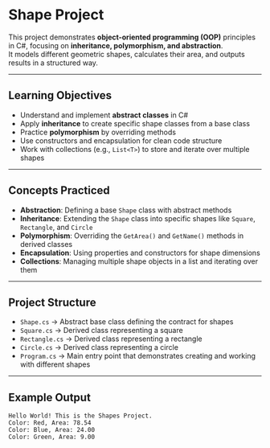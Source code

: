 # Shape Project

This project demonstrates **object-oriented programming (OOP)** principles in C#, focusing on **inheritance, polymorphism, and abstraction**.  
It models different geometric shapes, calculates their area, and outputs results in a structured way.

---

## Learning Objectives
- Understand and implement **abstract classes** in C#
- Apply **inheritance** to create specific shape classes from a base class
- Practice **polymorphism** by overriding methods
- Use constructors and encapsulation for clean code structure
- Work with collections (e.g., `List<T>`) to store and iterate over multiple shapes

---

## Concepts Practiced
- **Abstraction**: Defining a base `Shape` class with abstract methods
- **Inheritance**: Extending the `Shape` class into specific shapes like `Square`, `Rectangle`, and `Circle`
- **Polymorphism**: Overriding the `GetArea()` and `GetName()` methods in derived classes
- **Encapsulation**: Using properties and constructors for shape dimensions
- **Collections**: Managing multiple shape objects in a list and iterating over them

---

## Project Structure
- `Shape.cs` → Abstract base class defining the contract for shapes
- `Square.cs` → Derived class representing a square
- `Rectangle.cs` → Derived class representing a rectangle
- `Circle.cs` → Derived class representing a circle
- `Program.cs` → Main entry point that demonstrates creating and working with different shapes

---

## Example Output
```text
Hello World! This is the Shapes Project.
Color: Red, Area: 78.54
Color: Blue, Area: 24.00
Color: Green, Area: 9.00
